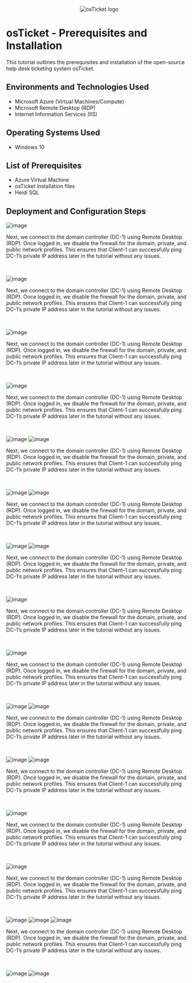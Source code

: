 <p align="center">
<img src="https://i.imgur.com/Clzj7Xs.png" alt="osTicket logo"/>
</p>

<h1>osTicket - Prerequisites and Installation</h1>
This tutorial outlines the prerequisites and installation of the open-source help desk ticketing system osTicket.<br />




<h2>Environments and Technologies Used</h2>

- Microsoft Azure (Virtual Machines/Compute)
- Microsoft Remote Desktop (RDP)
- Internet Information Services (IIS)

<h2>Operating Systems Used </h2>

- Windows 10</b> 

<h2>List of Prerequisites</h2>

- Azure Virtual Machine
- osTicket Installation files
- Heidi SQL

<h2>Deployment and Configuration Steps</h2>

<p>

![image](https://github.com/user-attachments/assets/0518c45f-4265-4230-a38d-fa0470d7d2b0)
</p>
<p>
Next, we connect to the domain controller (DC-1) using Remote Desktop (RDP). Once logged in, we disable the firewall for the domain, private, and public network profiles. This ensures that Client-1 can successfully ping DC-1’s private IP address later in the tutorial without any issues.
</p>
<br />

<p>

![image](https://github.com/user-attachments/assets/a02112ea-2fdc-475e-998b-14add626382e)
</p>
<p>
Next, we connect to the domain controller (DC-1) using Remote Desktop (RDP). Once logged in, we disable the firewall for the domain, private, and public network profiles. This ensures that Client-1 can successfully ping DC-1’s private IP address later in the tutorial without any issues.
</p>
<br />

<p>

![image](https://github.com/user-attachments/assets/970e440c-05ba-430f-8142-d08b3cfec2ec)
</p>
<p>
Next, we connect to the domain controller (DC-1) using Remote Desktop (RDP). Once logged in, we disable the firewall for the domain, private, and public network profiles. This ensures that Client-1 can successfully ping DC-1’s private IP address later in the tutorial without any issues.
</p>
<br />

<p>
  
![image](https://github.com/user-attachments/assets/7607ba3c-2c67-48c8-b891-9ec016421a14)
</p>
<p>
Next, we connect to the domain controller (DC-1) using Remote Desktop (RDP). Once logged in, we disable the firewall for the domain, private, and public network profiles. This ensures that Client-1 can successfully ping DC-1’s private IP address later in the tutorial without any issues.
</p>
<br />

<p>

![image](https://github.com/user-attachments/assets/a1796c37-9563-4363-9b10-676c06948290)
![image](https://github.com/user-attachments/assets/d4413cf4-ce4b-4bcd-9b9f-80cbc6471325)
</p>
<p>
Next, we connect to the domain controller (DC-1) using Remote Desktop (RDP). Once logged in, we disable the firewall for the domain, private, and public network profiles. This ensures that Client-1 can successfully ping DC-1’s private IP address later in the tutorial without any issues.
</p>
<br />

<p>

![image](https://github.com/user-attachments/assets/d921d00b-1536-4642-a5e3-2e4199930986)
![image](https://github.com/user-attachments/assets/7da7bee9-73cd-4624-a1f1-40382105ece4)
</p>
<p>
Next, we connect to the domain controller (DC-1) using Remote Desktop (RDP). Once logged in, we disable the firewall for the domain, private, and public network profiles. This ensures that Client-1 can successfully ping DC-1’s private IP address later in the tutorial without any issues.
</p>
<br />

<p>

![image](https://github.com/user-attachments/assets/50c2d040-66e4-4f1f-85cb-514f92e1fc4a)
![image](https://github.com/user-attachments/assets/9347d20a-6ee0-48c1-b57c-04a1fde11788)
</p>
<p>
Next, we connect to the domain controller (DC-1) using Remote Desktop (RDP). Once logged in, we disable the firewall for the domain, private, and public network profiles. This ensures that Client-1 can successfully ping DC-1’s private IP address later in the tutorial without any issues.
</p>
<br />

<p>

![image](https://github.com/user-attachments/assets/ab6bd7f7-6e80-4ccf-b2e4-5f87cee67cbc)
</p>
<p>
Next, we connect to the domain controller (DC-1) using Remote Desktop (RDP). Once logged in, we disable the firewall for the domain, private, and public network profiles. This ensures that Client-1 can successfully ping DC-1’s private IP address later in the tutorial without any issues.
</p>
<br />

<p>

![image](https://github.com/user-attachments/assets/4488f474-94d0-40e6-9ffd-28a1eb856577)
</p>
<p>
Next, we connect to the domain controller (DC-1) using Remote Desktop (RDP). Once logged in, we disable the firewall for the domain, private, and public network profiles. This ensures that Client-1 can successfully ping DC-1’s private IP address later in the tutorial without any issues.
</p>
<br />

<p>

![image](https://github.com/user-attachments/assets/32727eb2-ef29-402b-b602-ea995cbf3f9f)
![image](https://github.com/user-attachments/assets/0ac73c58-84ea-4866-a33f-620f1c1e1899)
</p>
<p>
Next, we connect to the domain controller (DC-1) using Remote Desktop (RDP). Once logged in, we disable the firewall for the domain, private, and public network profiles. This ensures that Client-1 can successfully ping DC-1’s private IP address later in the tutorial without any issues.
</p>
<br />

<p>
  
![image](https://github.com/user-attachments/assets/73aa6c4b-1d1f-4562-9299-874861ce29a3)
![image](https://github.com/user-attachments/assets/6d178302-5dae-4b2f-a709-14aa3ee26015)
</p>
<p>
Next, we connect to the domain controller (DC-1) using Remote Desktop (RDP). Once logged in, we disable the firewall for the domain, private, and public network profiles. This ensures that Client-1 can successfully ping DC-1’s private IP address later in the tutorial without any issues.
</p>
<br />

<p>
  
![image](https://github.com/user-attachments/assets/059d0556-56e8-4491-82bc-6e191e86c253)
</p>
<p>
Next, we connect to the domain controller (DC-1) using Remote Desktop (RDP). Once logged in, we disable the firewall for the domain, private, and public network profiles. This ensures that Client-1 can successfully ping DC-1’s private IP address later in the tutorial without any issues.
</p>
<br />

<p>
  
![image](https://github.com/user-attachments/assets/e0334842-8ab5-490f-a1ea-a740e34b7177)
</p>
<p>
Next, we connect to the domain controller (DC-1) using Remote Desktop (RDP). Once logged in, we disable the firewall for the domain, private, and public network profiles. This ensures that Client-1 can successfully ping DC-1’s private IP address later in the tutorial without any issues.
</p>
<br />

<p>
  
![image](https://github.com/user-attachments/assets/250c696d-6d00-4583-88d8-98e01209eab6)
![image](https://github.com/user-attachments/assets/171542a4-31f7-4753-8975-b8c0bdf34fc8)
![image](https://github.com/user-attachments/assets/5c8281be-f553-4eb1-b284-3b5e7740130a)

</p>
<p>
Next, we connect to the domain controller (DC-1) using Remote Desktop (RDP). Once logged in, we disable the firewall for the domain, private, and public network profiles. This ensures that Client-1 can successfully ping DC-1’s private IP address later in the tutorial without any issues.
</p>
<br />


![image](https://github.com/user-attachments/assets/77839da6-d0b5-43ad-b246-febdc0c3fefe)
![image](https://github.com/user-attachments/assets/5f9d9a78-7b74-41d6-a626-9b2772e8c04c)
